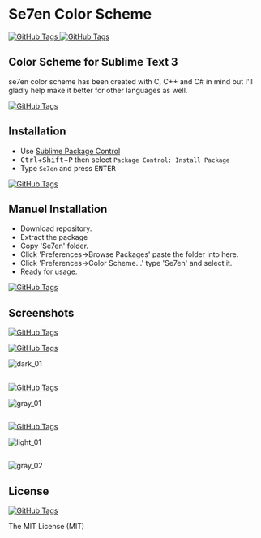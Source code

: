 # Se7en Color Scheme
[![GitHub Tags](https://img.shields.io/badge/version-1.0.0-brightgreen.svg)
](https://github.com/csknklc/Se7en)
[![GitHub Tags](https://img.shields.io/badge/sublime--text-3-red.svg)
](https://github.com/csknklc/Se7en)

## Color Scheme for Sublime Text 3
se7en color scheme has been created with C, C++ and C# in mind but I'll gladly help make it better for other languages as well.

[![GitHub Tags](https://img.shields.io/badge/coverage-C%2FC%2B%2B-blue.svg)
](https://github.com/csknklc/Se7en)

## Installation

* Use [Sublime Package Control](http://wbond.net/sublime_packages/package_control "Sublime Package Control")
* <kbd>Ctrl</kbd>+<kbd>Shift</kbd>+<kbd>P</kbd> then select `Package Control: Install Package`
* Type `Se7en` and press <kbd>ENTER</kbd>

[![GitHub Tags](https://img.shields.io/badge/status-available-brightgreen.svg)
](https://github.com/csknklc/Se7en)

## Manuel Installation
* Download repository.
* Extract the package
* Copy 'Se7en' folder.
* Click 'Preferences->Browse Packages' paste the folder into here. 
* Click 'Preferences->Color Scheme...' type 'Se7en' and select it. 
* Ready for usage.

[![GitHub Tags](https://img.shields.io/badge/status-available-brightgreen.svg)
](https://github.com/csknklc/Se7en)

## Screenshots

[![GitHub Tags](https://img.shields.io/badge/theme-Material-orange.svg)
](http://equinsuocha.io/material-theme/#/default)

[![GitHub Tags](https://img.shields.io/badge/color-dark-010101.svg)
](https://github.com/csknklc/Se7en)

![dark_01](https://user-images.githubusercontent.com/22396814/33724420-729cd44a-db80-11e7-923f-0ee32e8d4109.png)

##

[![GitHub Tags](https://img.shields.io/badge/color-gray-lightgrey.svg)
](https://github.com/csknklc/Se7en)

![gray_01](https://user-images.githubusercontent.com/22396814/33724459-81d33cec-db80-11e7-8af6-19aedceeaa12.png)

##

[![GitHub Tags](https://img.shields.io/badge/color-light-blue.svg)
](https://github.com/csknklc/Se7en)

![light_01](https://user-images.githubusercontent.com/22396814/33724472-8e4e2482-db80-11e7-87ab-745939b4f768.png)

##

![gray_02](https://user-images.githubusercontent.com/22396814/33724580-d877e61a-db80-11e7-965f-efaf334c56fe.png)

## License

[![GitHub Tags](https://img.shields.io/apm/l/vim-mode.svg)
](https://github.com/csknklc/Se7en)

The MIT License (MIT)
